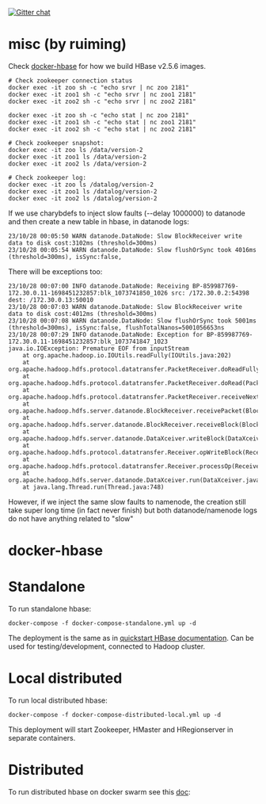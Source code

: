 [![Gitter chat](https://badges.gitter.im/gitterHQ/gitter.png)](https://gitter.im/big-data-europe/Lobby)

# misc (by ruiming)
Check [docker-hbase](https://github.com/OrderLab/docker-hbase) for how we build HBase v2.5.6 images.
```
# Check zookeeper connection status
docker exec -it zoo sh -c "echo srvr | nc zoo 2181"
docker exec -it zoo1 sh -c "echo srvr | nc zoo1 2181"
docker exec -it zoo2 sh -c "echo srvr | nc zoo2 2181"

docker exec -it zoo sh -c "echo stat | nc zoo 2181"
docker exec -it zoo1 sh -c "echo stat | nc zoo1 2181"
docker exec -it zoo2 sh -c "echo stat | nc zoo2 2181"

# Check zookeeper snapshot:
docker exec -it zoo ls /data/version-2
docker exec -it zoo1 ls /data/version-2
docker exec -it zoo2 ls /data/version-2

# Check zookeeper log:
docker exec -it zoo ls /datalog/version-2
docker exec -it zoo1 ls /datalog/version-2
docker exec -it zoo2 ls /datalog/version-2
```

If we use charybdefs to inject slow faults (--delay 1000000) to datanode and then create a new table in hbase, in datanode logs:
```
23/10/28 00:05:50 WARN datanode.DataNode: Slow BlockReceiver write data to disk cost:3102ms (threshold=300ms)
23/10/28 00:05:54 WARN datanode.DataNode: Slow flushOrSync took 4016ms (threshold=300ms), isSync:false, 
```
There will be exceptions too:
```
23/10/28 00:07:00 INFO datanode.DataNode: Receiving BP-859987769-172.30.0.11-1698451232857:blk_1073741850_1026 src: /172.30.0.2:54398 dest: /172.30.0.13:50010
23/10/28 00:07:03 WARN datanode.DataNode: Slow BlockReceiver write data to disk cost:4012ms (threshold=300ms)
23/10/28 00:07:08 WARN datanode.DataNode: Slow flushOrSync took 5001ms (threshold=300ms), isSync:false, flushTotalNanos=5001056653ns
23/10/28 00:07:29 INFO datanode.DataNode: Exception for BP-859987769-172.30.0.11-1698451232857:blk_1073741847_1023
java.io.IOException: Premature EOF from inputStream
	at org.apache.hadoop.io.IOUtils.readFully(IOUtils.java:202)
	at org.apache.hadoop.hdfs.protocol.datatransfer.PacketReceiver.doReadFully(PacketReceiver.java:213)
	at org.apache.hadoop.hdfs.protocol.datatransfer.PacketReceiver.doRead(PacketReceiver.java:134)
	at org.apache.hadoop.hdfs.protocol.datatransfer.PacketReceiver.receiveNextPacket(PacketReceiver.java:109)
	at org.apache.hadoop.hdfs.server.datanode.BlockReceiver.receivePacket(BlockReceiver.java:503)
	at org.apache.hadoop.hdfs.server.datanode.BlockReceiver.receiveBlock(BlockReceiver.java:903)
	at org.apache.hadoop.hdfs.server.datanode.DataXceiver.writeBlock(DataXceiver.java:805)
	at org.apache.hadoop.hdfs.protocol.datatransfer.Receiver.opWriteBlock(Receiver.java:137)
	at org.apache.hadoop.hdfs.protocol.datatransfer.Receiver.processOp(Receiver.java:74)
	at org.apache.hadoop.hdfs.server.datanode.DataXceiver.run(DataXceiver.java:253)
	at java.lang.Thread.run(Thread.java:748)
```
However, if we inject the same slow faults to namenode, the creation still take super long time (in fact never finish) but both datanode/namenode logs do not have anything related to "slow"

# docker-hbase

# Standalone
To run standalone hbase:
```
docker-compose -f docker-compose-standalone.yml up -d
```
The deployment is the same as in [quickstart HBase documentation](https://hbase.apache.org/book.html#quickstart).
Can be used for testing/development, connected to Hadoop cluster.

# Local distributed
To run local distributed hbase:
```
docker-compose -f docker-compose-distributed-local.yml up -d
```

This deployment will start Zookeeper, HMaster and HRegionserver in separate containers.

# Distributed
To run distributed hbase on docker swarm see this [doc](./distributed/README.md):
